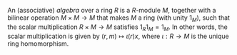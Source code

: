 An (associative) *algebra* over a ring $R$ is a $R$-module $M$, together with a bilinear operation $M \times M \to M$ that makes $M$ a ring (with unity $1_M$), such that the scalar multiplication $R \times M \to M$ satisfies $1_R 1_M = 1_M$. In other words, the scalar multiplication is given by $(r, m) \mapsto \iota(r) x$, where $\iota: R \to M$ is the unique ring homomorphism.
